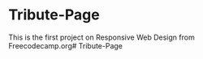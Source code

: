 # Tribute-Page
This is the first project on Responsive Web Design from Freecodecamp.org# Tribute-Page
